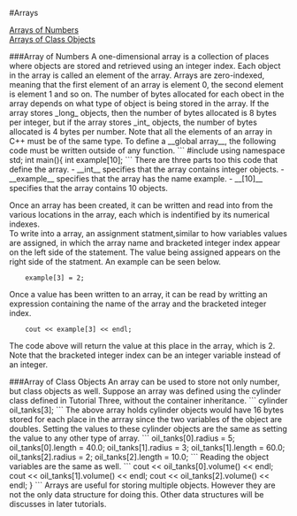 #Arrays

[Arrays of Numbers](#Numbers)   
[Arrays of Class Objects](#Objects)   

<a name="Numbers"/>
###Array of Numbers
A one-dimensional array is a collection of places where objects are stored and retrieved using an integer index.   
Each object in the array is called an element of the array.   
Arrays are zero-indexed, meaning that the first element of an array is element 0, the second element is element 1 and so on.   
The number of bytes allocated for each obect in the array depends on what type of object is being stored in the array. If the array stores _long_ objects, then the number of bytes allocated is 8 bytes per integer, but if the array stores _int_ objects, the number of bytes allocated is 4 bytes per number.   
Note that all the elements of an array in C++ must be of the same type.   
To define a __global array__, the following code must be written outside of any function.   
```
#include <iostream>
using namespace std;
int main(){
	int example[10];
```
There are three parts too this code that define the array.
- __int__ specifies that the array contains integer objects. 
- __example__ specifies that the array has the name example.
- __[10]__ specifies that the array contains 10 objects.    

Once an array has been created, it can be written and read into from the various locations in the array, each which is indentified by its numerical indexes.   
To write into a array, an assignment statment,similar to how variables values are assigned, in which the array name and bracketed integer index appear on the left side of the statement. The value being assigned appears on the right side of the statment. An example can be seen below.   
```
	example[3] = 2;
```
Once a value has been written to an array, it can be read by writting an expression containing the name of the array and the bracketed integer index.   
```
	cout << example[3] << endl;
```
The code above will return the value at this place in the array, which is 2.   
Note that the bracketed integer index can be an integer variable instead of an integer.   

<a name="Objects"/>
###Array of Class Objects
An array can be used to store not only number, but class objects as well.   
Suppose an array was defined using the cylinder class defined in Tutorial Three, without the container inheritance.
```
	cylinder oil_tanks[3];
```
The above array holds cylinder objects would have 16 bytes stored for each place in the arrray since the two variables of the object are doubles.   
Setting the values to these cylinder objects are the same as setting the value to any other type of array. 
```
	oil_tanks[0].radius = 5; oil_tanks[0].length = 40.0;
	oil_tanks[1].radius = 3; oil_tanks[1].length = 60.0;
	oil_tanks[2].radius = 2; oil_tanks[2].length = 10.0;
```
Reading the object variables are the same as well.   
```
	cout << oil_tanks[0].volume() << endl;
	cout << oil_tanks[1].volume() << endl;
	cout << oil_tanks[2].volume() << endl;
}
```
Arrays are useful for storing multiple objects. However they are not the only data structure for doing this. Other data structures will be discusses in later tutorials. 


